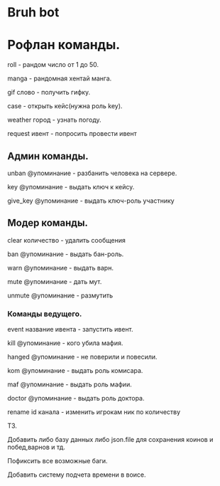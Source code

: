 <h1>Bruh bot</h1>
<h1>Рофлан команды.</h1>
<p>roll - рандом число от 1 до 50.</p>
<p>manga - рандомная хентай манга.</p>
<p>gif слово - получить гифку.</p>
<p>case - открыть кейс(нужна роль key).</p>
<p>weather город - узнать погоду.</p>
<p>request ивент - попросить провести ивент</p>

<h2>Админ команды.</h2>
<p>unban @упоминание - разбанить человека на сервере.</p>
<p>key @упоминание - выдать ключ к кейсу.</p>
<p>give_key @упоминание - выдать ключ-роль участнику</p> 

<h2>Модер команды.</h2>
<p>clear количество  - удалить сообщения</p>
<p>ban @упоминание - выдать бан-роль.</p>
<p>warn @упоминание - выдать варн.</p>
<p>mute @упоминание - дать мут.</p>
<p>unmute @упоминание - размутить</p>

<h3>Команды ведущего.</h3>
<p>event название ивента - запустить ивент.</p>
<p>kill @упоминание - кого убила мафия.</p>
<p>hanged @упоминание - не поверили и повесили.</p>
<p>kom @упоминание - выдать роль комисара.</p>
<p>maf @упоминание - выдать роль мафии.</p>
<p>doctor @упоминание - выдать роль доктора.</p>
<p>rename id канала - изменить игрокам ник по количеству</p>


<p>ТЗ.</p>
<p>Добавить либо базу данных либо json.file для сохранения коинов и побед,варнов и тд.</p>
<p>Пофиксить все возможные баги.</p>
<p>Добавить систему подчета времени в воисе.</p>



